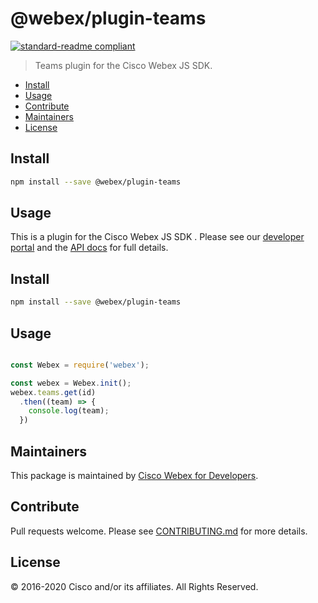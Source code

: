 # @webex/plugin-teams

[![standard-readme compliant](https://img.shields.io/badge/readme%20style-standard-brightgreen.svg?style=flat-square)](https://github.com/RichardLitt/standard-readme)

> Teams plugin for the Cisco Webex JS SDK.

- [Install](#install)
- [Usage](#usage)
- [Contribute](#contribute)
- [Maintainers](#maintainers)
- [License](#license)

## Install

```bash
npm install --save @webex/plugin-teams
```

## Usage

This is a plugin for the Cisco Webex JS SDK . Please see our [developer portal](https://developer.webex.com/sdks-and-widgets.html) and the [API docs](https://webex.github.io/webex-js-sdk/api/) for full details.

## Install

```bash
npm install --save @webex/plugin-teams
```

## Usage

```js

const Webex = require('webex');

const webex = Webex.init();
webex.teams.get(id)
  .then((team) => {
    console.log(team);
  })

```

## Maintainers

This package is maintained by [Cisco Webex for Developers](https://developer.webex.com/).

## Contribute

Pull requests welcome. Please see [CONTRIBUTING.md](https://github.com/webex/webex-js-sdk/blob/master/CONTRIBUTING.md) for more details.

## License

© 2016-2020 Cisco and/or its affiliates. All Rights Reserved.
